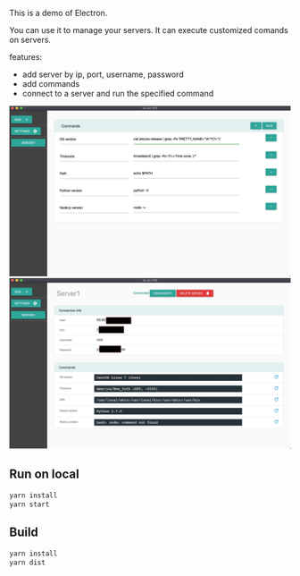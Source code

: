 This is a demo of Electron.

You can use it to manage your servers.
It can execute customized comands on servers.

features:

* add server by ip, port, username, password
* add commands
* connect to a server and run the specified command

![alt text][settings] 
![alt text][server] 


## Run on local
```
yarn install
yarn start
```

## Build
```
yarn install
yarn dist
```

[settings]: go-go-vps-settings.jpg "go go vps settings page"
[server]: go-go-vps-server.jpg "go go vps server page"